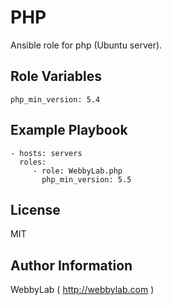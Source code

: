 PHP
=========

Ansible role for php (Ubuntu server).

Role Variables
--------------

    php_min_version: 5.4

Example Playbook
----------------

    - hosts: servers
      roles:
         - role: WebbyLab.php
           php_min_version: 5.5

License
-------

MIT

Author Information
------------------

WebbyLab ( http://webbylab.com )